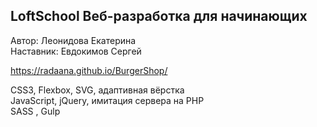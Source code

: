 LoftSchool
Веб-разработка для начинающих
----------------------------

Автор: Леонидова Екатерина     
Наставник: Евдокимов Сергей    

https://radaana.github.io/BurgerShop/

CSS3, Flexbox, SVG, адаптивная вёрстка  
JavaScript, jQuery, имитация сервера на PHP    
SASS , Gulp
